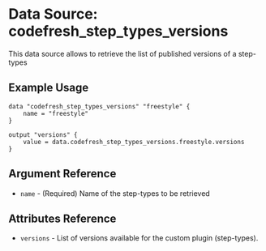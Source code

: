 # Data Source: codefresh_step_types_versions
This data source allows to retrieve the list of published versions of a step-types

## Example Usage

```hcl
data "codefresh_step_types_versions" "freestyle" {
    name = "freestyle"
}

output "versions" {
    value = data.codefresh_step_types_versions.freestyle.versions
}

```

## Argument Reference

* `name` - (Required) Name of the step-types to be retrieved

## Attributes Reference

* `versions` - List of versions available for the custom plugin (step-types).
